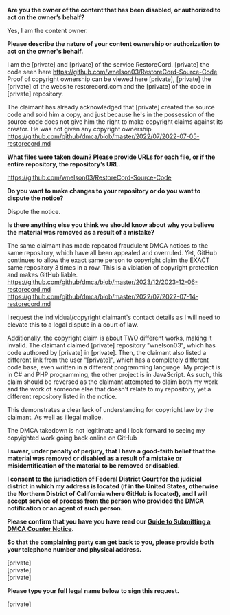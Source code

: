 **Are you the owner of the content that has been disabled, or authorized to act on the owner’s behalf?**

Yes, I am the content owner.

**Please describe the nature of your content ownership or authorization to act on the owner's behalf.**

I am the [private] and [private] of the service RestoreCord. [private] the code seen here https://github.com/wnelson03/RestoreCord-Source-Code
Proof of copyright ownership can be viewed here [private], [private] the [private] of the website restorecord.com and the [private] of the code in [private] repository.

The claimant has already acknowledged that [private] created the source code and sold him a copy, and just because he's in the possession of the source code does not give him the right to make copyright claims against its creator. He was not given any copyright ownership https://github.com/github/dmca/blob/master/2022/07/2022-07-05-restorecord.md

**What files were taken down? Please provide URLs for each file, or if the entire repository, the repository’s URL.**

https://github.com/wnelson03/RestoreCord-Source-Code

**Do you want to make changes to your repository or do you want to dispute the notice?**

Dispute the notice.

**Is there anything else you think we should know about why you believe the material was removed as a result of a mistake?**

The same claimant has made repeated fraudulent DMCA notices to the same repository, which have all been appealed and overruled.
Yet, GitHub continues to allow the exact same person to copyright claim the EXACT same repository 3 times in a row. This is a violation of copyright protection and makes GitHub liable.  
https://github.com/github/dmca/blob/master/2023/12/2023-12-06-restorecord.md  
https://github.com/github/dmca/blob/master/2022/07/2022-07-14-restorecord.md

I request the individual/copyright claimant's contact details as I will need to elevate this to a legal dispute in a court of law.

Additionally, the copyright claim is about TWO different works, making it invalid. The claimant claimed [private] repository "wnelson03", which has code authored by [private] in [private]. Then, the claimant also listed a different link from the user "[private]", which has a completely different code base, even written in a different programming language. My project is in C# and PHP programming, the other project is in JavaScript. As such, this claim should be reversed as the claimant attempted to claim both my work and the work of someone else that doesn't relate to my repository, yet a different repository listed in the notice.

This demonstrates a clear lack of understanding for copyright law by the claimant. As well as illegal malice.

The DMCA takedown is not legitimate and I look forward to seeing my copyighted work going back online on GitHub

**I swear, under penalty of perjury, that I have a good-faith belief that the material was removed or disabled as a result of a mistake or misidentification of the material to be removed or disabled.**

**I consent to the jurisdiction of Federal District Court for the judicial district in which my address is located (if in the United States, otherwise the Northern District of California where GitHub is located), and I will accept service of process from the person who provided the DMCA notification or an agent of such person.**

**Please confirm that you have you have read our <a href="https://docs.github.com/articles/guide-to-submitting-a-dmca-counter-notice">Guide to Submitting a DMCA Counter Notice</a>.**

**So that the complaining party can get back to you, please provide both your telephone number and physical address.**

[private]  
[private]  
[private]  

**Please type your full legal name below to sign this request.**

[private]  
